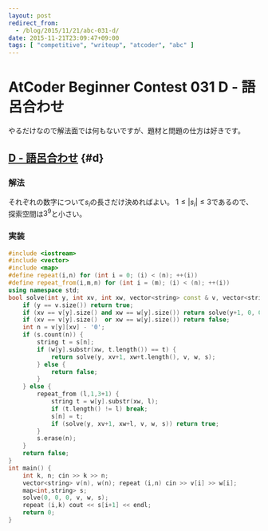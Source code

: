 ```yaml
---
layout: post
redirect_from:
  - /blog/2015/11/21/abc-031-d/
date: 2015-11-21T23:09:47+09:00
tags: [ "competitive", "writeup", "atcoder", "abc" ]
---
```


# AtCoder Beginner Contest 031 D - 語呂合わせ

やるだけなので解法面では何もないですが、題材と問題の仕方は好きです。

<!-- more -->

## [D - 語呂合わせ](https://beta.atcoder.jp/contests/abc031/tasks/abc031_d) {#d}

### 解法

それぞれの数字について$s_i$の長さだけ決めればよい。
$1 \le |s_i| \le 3$であるので、探索空間は$3^9$と小さい。

### 実装

``` c++
#include <iostream>
#include <vector>
#include <map>
#define repeat(i,n) for (int i = 0; (i) < (n); ++(i))
#define repeat_from(i,m,n) for (int i = (m); (i) < (n); ++(i))
using namespace std;
bool solve(int y, int xv, int xw, vector<string> const & v, vector<string> const & w, map<int,string> & s) {
    if (y == v.size()) return true;
    if (xv == v[y].size() and xw == w[y].size()) return solve(y+1, 0, 0, v, w, s);
    if (xv == v[y].size()  or xw == w[y].size()) return false;
    int n = v[y][xv] - '0';
    if (s.count(n)) {
        string t = s[n];
        if (w[y].substr(xw, t.length()) == t) {
            return solve(y, xv+1, xw+t.length(), v, w, s);
        } else {
            return false;
        }
    } else {
        repeat_from (l,1,3+1) {
            string t = w[y].substr(xw, l);
            if (t.length() != l) break;
            s[n] = t;
            if (solve(y, xv+1, xw+l, v, w, s)) return true;
        }
        s.erase(n);
    }
    return false;
}
int main() {
    int k, n; cin >> k >> n;
    vector<string> v(n), w(n); repeat (i,n) cin >> v[i] >> w[i];
    map<int,string> s;
    solve(0, 0, 0, v, w, s);
    repeat (i,k) cout << s[i+1] << endl;
    return 0;
}
```

